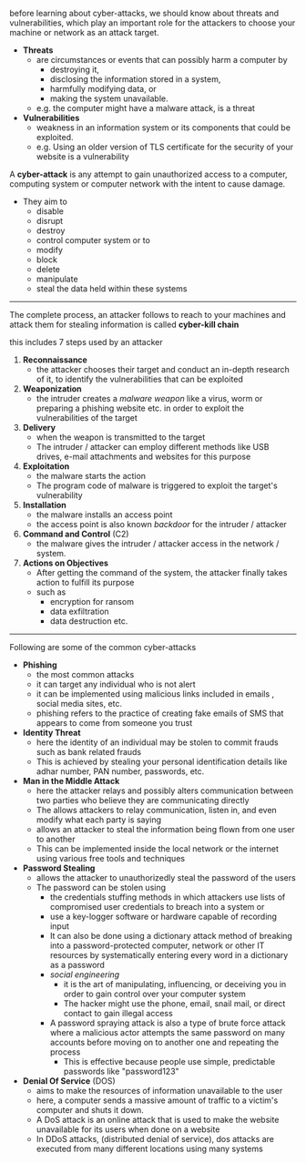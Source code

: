 before learning about cyber-attacks, we should know about threats and vulnerabilities, which play an important role for the attackers to choose your machine or network as an attack target.

- **Threats** 
	- are circumstances or events that can possibly harm a computer by 
		- destroying it, 
		- disclosing the information stored in a system, 
		- harmfully modifying data, or 
		- making the system unavailable.
	- e.g. the computer might have a malware attack, is a threat
- **Vulnerabilities**
	- weakness in an information system or its components that could be exploited.
	- e.g. Using an older version of TLS certificate for the security of your website is a vulnerability 

A **cyber-attack** is any attempt to gain unauthorized access to a computer, computing system or computer network with the intent to cause damage.
- They aim to
	- disable
	- disrupt 
	- destroy
	- control
	computer system or to 
	- modify 
	- block
	- delete
	- manipulate
	- steal
	the data held within these systems 

---

The complete process, an attacker follows to reach to your machines and attack them for stealing information is called **cyber-kill chain**

this includes 7 steps used by an attacker 
1. **Reconnaissance**
	- the attacker chooses their target and conduct  an in-depth research of it, to identify the vulnerabilities that can be exploited
2. **Weaponization**
	- the intruder creates a *malware weapon* like a virus, worm or preparing a phishing website etc. in order to exploit the vulnerabilities of the target 
3. **Delivery**
	- when the weapon is transmitted to the target 
	- The intruder / attacker can employ different methods like USB drives, e-mail attachments and websites for this purpose 
4. **Exploitation**
	- the malware starts the action
	- The program code of malware is triggered to exploit the target's vulnerability 
5. **Installation**
	- the malware installs an access point
	- the access point is also known *backdoor* for the intruder / attacker
6. **Command and Control** (C2)
	- the malware gives the intruder / attacker access in the network / system. 
7. **Actions on Objectives**
	- After getting the command of the system, the attacker finally takes action to fulfill its purpose 
	- such as 
		- encryption for ransom
		- data exfiltration 
		- data destruction 
		etc.

---

Following are some of the common cyber-attacks 
- **Phishing**
	- the most common attacks 
	- it can target any individual who is not alert 
	- it can be implemented using malicious links included in emails , social media sites, etc.
	- phishing refers to the practice of creating fake emails of SMS that appears to come from someone you trust
- **Identity Threat**
	- here the identity of an individual may be stolen to commit frauds such as bank related frauds
	- This is achieved by stealing your personal identification details like adhar number, PAN number, passwords, etc.
- **Man in the Middle Attack**
	- here the attacker relays and possibly alters communication between two parties who believe they are communicating directly
	- The allows attackers to relay communication, listen in, and even modify what each party is saying 
	- allows an attacker to steal the information being flown from one user to another 
	- This can be implemented inside the local network or the internet using various free tools and techniques 
- **Password Stealing**
	- allows the attacker to unauthorizedly steal the password of the users
	- The password can be stolen using 
		- the credentials stuffing methods in which attackers use lists of compromised user credentials to breach into a system or 
		- use a key-logger software or hardware capable of recording input 
		- It can also be done using a dictionary attack method of breaking into a password-protected computer, network or other IT resources by systematically entering every word in a dictionary as a password 
		- *social engineering*
			- it is the art of manipulating, influencing, or deceiving you in order to gain control over your computer system
			- The hacker might use the phone, email, snail mail, or direct contact to gain illegal access 
		- A password spraying attack is also a type of brute force attack where a malicious actor attempts the same password on many accounts before moving on to another one and repeating the process 
			- This is effective because people use simple, predictable passwords like "password123"
- **Denial Of Service** (DOS)
	- aims to make the resources of information unavailable to the user 
	- here, a computer sends a massive amount of traffic to a victim's computer and shuts it down. 
	- A DoS attack is an online attack that is used to make the website unavailable for its users when done on a website 
	- In DDoS attacks, (distributed denial of service), dos attacks are executed from many different locations using many systems 
